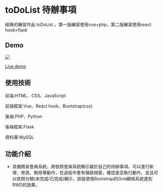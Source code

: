 # toDoList 待辦事項

經典的練習作品 toDoList ，第一版練習使用vue+php，第二版練習使用react hook+flask

## Demo

![](https://i.imgur.com/F8Wqy5K.gif)

[Live demo](http://114.35.196.101:82/)

## 使用技術

前端:HTML、CSS、JavaScript

前端框架:Vue、React hook、Bootstrap(css)

後端:PHP、Python

後端框架:Flask

資料庫:MySQL

## 功能介紹

- 具備簡易會員系統，將依照會員系統顯示屬於自己的待辦事項，可以進行新增、修改、刪除等動作，在過程中會有彈跳視窗，確認是否執行動作，並且可以依照分類(未完成/已完成)顯示，排版使用Bootstrap的Grid網格系統達到RWD的效果。

